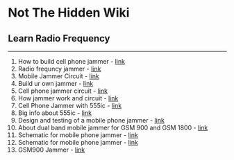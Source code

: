 # Not The Hidden Wiki

## Learn Radio Frequency
-----

1. How to build cell phone jammer - [link](https://www.electronicsforu.com/electronics-projects/build-cell-phone-jammer)
2. Radio frequncy jammer - [link](https://null-byte.wonderhowto.com/news/block-cell-phone-signals-carrier-your-choice-by-hacking-radio-frequency-jammer-0132969/)
3. Mobile Jammer Circuit - [link](https://www.electronicshub.org/mobile-jammer-circuit/)
4. Build ur own jammer - [link](https://electronicsprojectshub.com/make-cell-phone-signal-jammer/)
5. Cell phone jammer circuit - [link](https://pl.pinterest.com/pin/820569994590691868/)
6. How jammer work and circuit - [link](https://circuitspedia.com/mobile-phone-jammer-circuit-diagram/#google_vignette)
7. Cell Phone Jammer with 555ic - [link](https://techatronic.com/cell-phone-signal-jammer-using-555-ic/)
8. Big info about 555ic - [link](https://www.electroniclinic.com/cell-phone-signal-jammer-circuit-using-555-timer-ic/)
9. Design and testing of a mobile phone jammer - [link](https://core.ac.uk/download/pdf/234643929.pdf)
10. About dual band mobile jammer for GSM 900 and GSM 1800 - [link](https://www.just.edu.jo/~nihad/files/mat/591/Jammer%20Final%20Report.pdf)
11. Schematic for mobile phone jammer - [link](https://www.homemade-circuits.com/cellphone-jammer-circuit-explored/)
12. Schematic for mobile phone jammer - [link](https://www.next.gr/circuits/gsm-cell-phone-jammer-circuit-l31636.html)
13. GSM900 Jammer - [link](https://docplayer.net/2385569-Gsm-900-mobile-jammer.html)